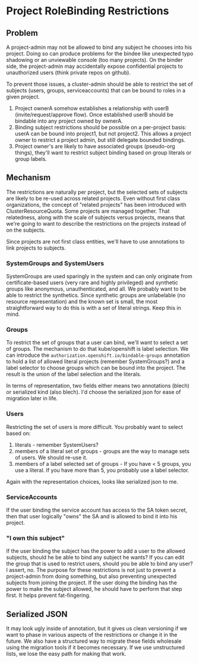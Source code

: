 # Project RoleBinding Restrictions

## Problem
A project-admin may not be allowed to bind any subject he chooses into his project.  Doing so can produce problems
for the bindee like unexpected typo shadowing or an unviewable console (too many projects).  On the binder side,
the project-admin may accidentally expose confidential projects to unauthorized users (think private repos on github).

To prevent those issues, a cluster-admin should be able to restrict the set of subjects (users, groups, serviceaccounts)
that can be bound to roles in a given project.

 1. Project ownerA somehow establishes a relationship with userB (invite/request/approve flow).  Once established
    userB should be bindable into any project owned by ownerA.
 2. Binding subject restrictions should be possible on a per-project basis: userA can be bound into project1,
    but not project2.  This allows a project owner to restrict a project admin, but still delegate bounded bindings.
 3. Project owner's are likely to have associated groups (pseudo-org things), they'll want to restrict subject binding
    based on group literals or group labels.



## Mechanism
The restrictions are naturally per project, but the selected sets of subjects are likely to be re-used across related
projects.  Even without first class organizations, the concept of "related projects" has been introduced with 
ClusterResourceQuota.  Some projects are managed together.  That relatedness, along with the scale of subjects versus
projects, means that we're going to want to describe the restrictions on the projects instead of on the subjects.

Since projects are not first class entities, we'll have to use annotations to link projects to subjects.

### SystemGroups and SystemUsers
SystemGroups are used sparingly in the system and can only originate from certificate-based users (very rare and 
highly privileged) and synthetic groups like anonymous, unauthenticated, and all.  We probably want to be able to restrict
the synthetics.  Since synthetic groups are unlabelable (no resource representation) and the known set is small,
the most straightforward way to do this is with a set of literal strings.  Keep this in mind.

### Groups
To restrict the set of groups that a user can bind, we'll want to select a set of groups.  The mechanism to do that 
kube/openshift is label selection.  We can introduce the `authorization.openshift.io/bindable-groups` annotation to hold
a list of allowed literal projects (remember SystemGroups?) and a label selector to choose groups which can be bound 
into the project.  The result is the union of the label selection and the literals.

In terms of representation, two fields either means two annotations (blech) or serialized kind (also blech).  I'd choose the
serialized json for ease of migration later in life.

### Users
Restricting the set of users is more difficult.  You probably want to select based on:
 1.  literals - remember SystemUsers?
 2.  members of a literal set of groups - groups are the way to manage sets of users.  We should re-use it.
 3.  members of a label selected set of groups - If you have < 5 groups, you use a literal.  If you have more than 5, 
     you probably use a label selector.

Again with the representation choices, looks like serialized json to me.

### ServiceAccounts
If the user binding the service account has access to the SA token secret, then that user logically "owns" the SA
and is allowed to bind it into his project.

### "I own this subject"
If the user binding the subject has the power to add a user to the allowed subjects, should he be able to bind
any subject he wants?  If you can edit the group that is used to restrict users, should you be able to bind any user?
I assert, no.  The purpose for these restrictions is not just to prevent a project-admin from doing something, but also
preventing unexpected subjects from joining the project.  If the user doing the binding has the power to make the 
subject allowed, he should have to perform that step first.  It helps prevent fat-fingering.

## Serialized JSON
It may look ugly inside of annotation, but it gives us clean versioning if we want to phase in various aspects of the 
restrictions or change it in the future.  We also have a structured way to migrate these fields wholesale using
the migration tools if it becomes necessary.  If we use unstructured lists, we lose the easy path for making that work.